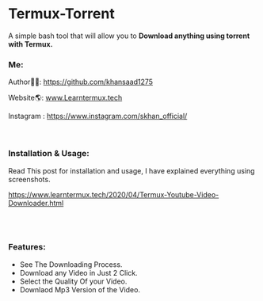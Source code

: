 # Termux-Torrent
A simple bash tool that will allow you to **Download anything using torrent with Termux.**

### Me:
Author👨‍💻: https://github.com/khansaad1275 <br>

Website🌎: www.Learntermux.tech <br>

Instagram : https://www.instagram.com/skhan_official/ <br>
<br>
<br>

### Installation & Usage:
Read This post for installation and usage, I have explained everything using screenshots.

https://www.learntermux.tech/2020/04/Termux-Youtube-Video-Downloader.html

<br>
<br>

### Features:
- See The Downloading Process.
- Download any Video in Just 2 Click.
- Select the Quality Of your Video.
- Downlaod Mp3 Version of the Video.

<br>
<br>
